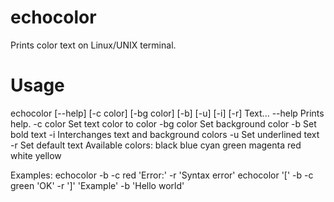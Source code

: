 # echocolor
Prints color text on Linux/UNIX terminal.

# Usage
echocolor [--help] [-c color] [-bg color] [-b] [-u] [-i] [-r] Text...
  --help      Prints help.
  -c color    Set text color to color
  -bg color   Set background color
  -b          Set bold text
  -i          Interchanges text and background colors
  -u          Set underlined text
  -r          Set default text
Available colors:
    black
    blue
    cyan
    green
    magenta
    red
    white
    yellow

Examples:
  echocolor -b -c red 'Error:' -r 'Syntax error'
  echocolor '[' -b -c green 'OK' -r ']' 'Example' -b 'Hello world'

